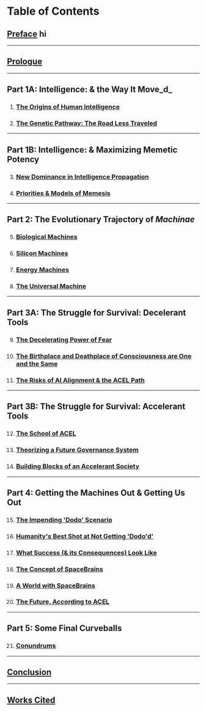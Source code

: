 # Table of Contents

## [Preface](broken-reference) hi

***

## [Prologue](broken-reference)

***

## Part 1A: Intelligence: & the Way It Move_d_

1. ### [The Origins of Human Intelligence](part-1a-intelligence-and-the-way-it-moved/chapter-1-the-origins-of-human-intelligence/)&#x20;
2. ### [The Genetic Pathway: The Road Less Traveled ](part-1a-intelligence-and-the-way-it-moved/chapter-2-the-genetic-pathway-the-road-less-traveled/)

***

## Part 1B: Intelligence: & Maximizing Memetic Potency&#x20;

3. ### [New Dominance in Intelligence Propagation](part-1b-intelligence-and-maximizing-memetic-potency/chapter-3-new-dominance-in-intelligence-propagation/)
4. ### [Priorities & Models of Memesis](part-1b-intelligence-and-maximizing-memetic-potency/chapter-4-priorities-and-models-of-memesis/)

***

## Part 2: The Evolutionary Trajectory of _Machinae_

5. ### [Biological Machines](part-2-the-evolutionary-trajectory-of-machinae/chapter-5-biological-machines/)
6. ### [Silicon Machines](part-2-the-evolutionary-trajectory-of-machinae/chapter-6-silicon-machines/)
7. ### [Energy Machines](part-2-the-evolutionary-trajectory-of-machinae/chapter-7-energy-machines/)
8. ### [The Universal Machine](part-2-the-evolutionary-trajectory-of-machinae/chapter-8-the-universal-machine/)

***

## Part 3A: The Struggle for Survival: Decelerant Tools

9. ### [The Decelerating Power of Fear](part-3a-the-struggle-for-survival-decelerant-tools/chapter-9-the-decelerating-power-of-fear/)
10. ### [The Birthplace and Deathplace of Consciousness are One and the Same](part-3a-the-struggle-for-survival-decelerant-tools/chapter-10-the-birthplace-and-deathplace-of-consciousness-are-one-and-the-same/)
11. ### [The Risks of AI Alignment & the ACEL Path](part-3a-the-struggle-for-survival-decelerant-tools/chapter-11-the-risks-of-ai-alignment-and-the-acel-path/)

***

## Part 3B: The Struggle for Survival: Accelerant Tools

12. ### [The School of ACEL](part-3b-the-struggle-for-survival-accelerant-tools/chapter-12-the-school-of-acel/)
13. ### [Theorizing a Future Governance System](part-3b-the-struggle-for-survival-accelerant-tools/chapter-13-theorizing-a-future-governance-system/)
14. ### [Building Blocks of an Accelerant Society](part-3b-the-struggle-for-survival-accelerant-tools/chapter-14-building-blocks-of-an-accelerant-society/)

***

## Part 4: Getting the Machines Out & Getting Us Out

15. ### [The Impending 'Dodo' Scenario](https://app.gitbook.com/o/UlqoFhhe4KjhuaAS0L1x/s/rADt6z1pNFyzPdYSLgbc/)
16. ### [Humanity's Best Shot at Not Getting 'Dodo'd'](https://app.gitbook.com/o/UlqoFhhe4KjhuaAS0L1x/s/rADt6z1pNFyzPdYSLgbc/)
17. ### [What Success (& its Consequences) Look Like](part-4-getting-the-machines-out-and-getting-us-out/chapter-17-what-success-and-its-consequences-look-like/)
18. ### &#x20;[The Concept of SpaceBrains](part-4-getting-the-machines-out-and-getting-us-out/chapter-18-the-concept-of-spacebrains/)
19. ### [A World with SpaceBrains](part-4-getting-the-machines-out-and-getting-us-out/chapter-19-a-world-with-spacebrains/)
20. ### &#x20;[The Future, According to ACEL](part-4-getting-the-machines-out-and-getting-us-out/chapter-20-the-future-according-to-acel/)

***

## Part 5: Some Final Curveballs

21. ### [Conundrums](part-5-some-final-curveballs/chapter-21-conundrums/)

***

## [Conclusion](broken-reference)

***

## [Works Cited](broken-reference)
